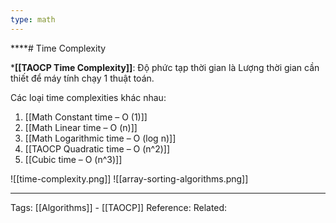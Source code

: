 ```yaml
---
type: math
---
```


****# Time Complexity

***[[TAOCP  Time Complexity]]**: Độ phức tạp thời gian là Lượng thời gian cần thiết để máy tính chạy 1 thuật toán.


Các loại time complexities khác nhau: 
1. [[Math Constant time – O (1)]]
2. [[Math Linear time – O (n)]]
3. [[Math Logarithmic time – O (log n)]]
4. [[TAOCP  Quadratic time – O (n^2)]]
5. [[Cubic time – O (n^3)]]

![[time-complexity.png]]
![[array-sorting-algorithms.png]]


---
Tags: [[Algorithms]] - [[TAOCP]]
Reference:
Related: 